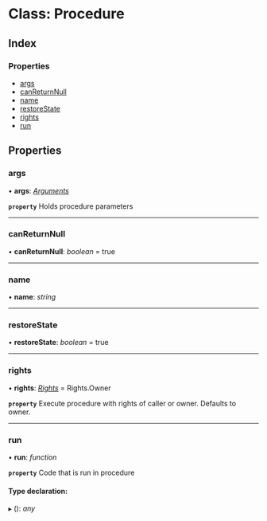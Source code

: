 # Class: Procedure

## Index

### Properties

* [args](_lib_procedure_procedure_.procedure.md#args)
* [canReturnNull](_lib_procedure_procedure_.procedure.md#canreturnnull)
* [name](_lib_procedure_procedure_.procedure.md#name)
* [restoreState](_lib_procedure_procedure_.procedure.md#restorestate)
* [rights](_lib_procedure_procedure_.procedure.md#rights)
* [run](_lib_procedure_procedure_.procedure.md#run)

## Properties

###  args

• **args**: *[Arguments](_lib_procedure_arguments_.arguments.md)*

**`property`** Holds procedure parameters

___

###  canReturnNull

• **canReturnNull**: *boolean* = true

___

###  name

• **name**: *string*

___

###  restoreState

• **restoreState**: *boolean* = true

___

###  rights

• **rights**: *[Rights](../enums/_lib_procedure_rights_.rights.md)* =  Rights.Owner

**`property`** Execute procedure with rights of caller or owner. Defaults to owner.

___

###  run

• **run**: *function*

**`property`** Code that is run in procedure

#### Type declaration:

▸ (): *any*
